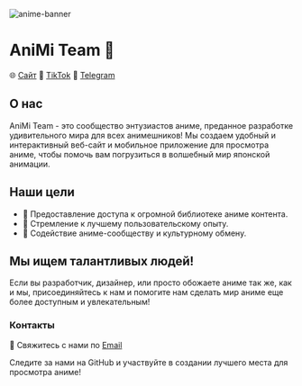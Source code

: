 ![anime-banner](https://github.com/AniMi-Official/.github/assets/63802225/318172a8-e8c7-4374-9abc-bf4ce7a37add)
# AniMi Team 🌸

🌐 [Сайт](https://animi.site)
🎥 [TikTok](https://www.tiktok.com/@animi_official)
📣 [Telegram](https://t.me/animi_team)

## О нас

AniMi Team - это сообщество энтузиастов аниме, преданное разработке удивительного мира для всех анимешников! Мы создаем удобный и интерактивный веб-сайт и мобильное приложение для просмотра аниме, чтобы помочь вам погрузиться в волшебный мир японской анимации.

## Наши цели

- 🌟 Предоставление доступа к огромной библиотеке аниме контента.
- 🚀 Стремление к лучшему пользовательскому опыту.
- 🤝 Содействие аниме-сообществу и культурному обмену.

## Мы ищем талантливых людей!

Если вы разработчик, дизайнер, или просто обожаете аниме так же, как и мы, присоединяйтесь к нам и помогите нам сделать мир аниме еще более доступным и увлекательным!

### Контакты

📧 Свяжитесь с нами по [Email](mailto:animi.technical@gmail.com)

Следите за нами на GitHub и участвуйте в создании лучшего места для просмотра аниме!
